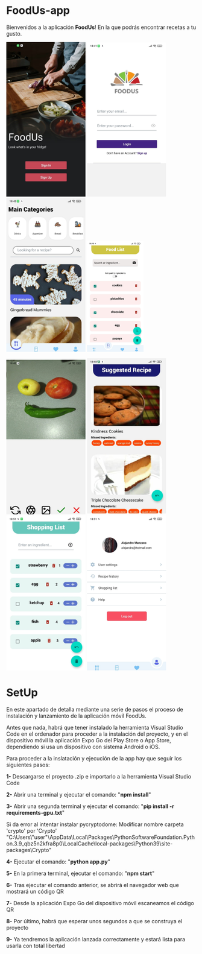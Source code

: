 # FoodUs-app

Bienvenidos a la aplicación **FoodUs**! En la que podrás encontrar recetas a tu gusto.

<img src="https://github.com/alemandor1/FoodUs-app/blob/master/imagesReadme/home.jpeg" width="210"> <img src="https://github.com/alemandor1/FoodUs-app/blob/master/imagesReadme/login.jpeg" width="210"> <img src="https://github.com/alemandor1/FoodUs-app/blob/master/imagesReadme/main.jpeg" width="210"> <img src="https://github.com/alemandor1/FoodUs-app/blob/master/imagesReadme/foodlist.jpeg" width="150">

<img src="https://github.com/alemandor1/FoodUs-app/blob/master/imagesReadme/camera.jpeg" width="210"> <img src="https://github.com/alemandor1/FoodUs-app/blob/master/imagesReadme/suggested.jpeg" width="210"> <img src="https://github.com/alemandor1/FoodUs-app/blob/master/imagesReadme/shopping.jpeg" width="210"> <img src="https://github.com/alemandor1/FoodUs-app/blob/master/imagesReadme/profile.jpeg" width="210">

# SetUp

En este apartado de detalla mediante una serie de pasos el proceso de instalación y lanzamiento de la aplicación móvil FoodUs.

Antes que nada, habrá que tener instalado la herramienta Visual Studio Code en el ordenador para proceder a la instalación del proyecto,
y en el dispositivo móvil la aplicación Expo Go del Play Store o App Store, dependiendo si usa un dispositivo con sistema Android o iOS.

Para proceder a la inslatación y ejecución de la app hay que seguir los siguientes pasos:

  **1-** Descargarse el proyecto .zip e importarlo a la herramienta Visual Studio Code

  **2-** Abrir una terminal y ejecutar el comando: "**npm install**"

  **3-** Abrir una segunda terminal y ejecutar el comando: "**pip install -r requirements-gpu.txt**"
  
   Si da error al intentar instalar pycryptodome:
   Modificar nombre carpeta 'crypto' por 'Crypto' 
   "C:\Users\\"user"\AppData\Local\Packages\PythonSoftwareFoundation.Python.3.9_qbz5n2kfra8p0\LocalCache\local-packages\Python39\site-packages\Crypto"
  
  **4-** Ejecutar el comando: "**python app.py**"

  **5-** En la primera terminal, ejecutar el comando: "**npm start**"

  **6-** Tras ejecutar el comando anterior, se abrirá el navegador web que mostrará un código QR

  **7-** Desde la aplicación Expo Go del dispositivo móvil escaneamos el código QR

  **8-** Por último, habrá que esperar unos segundos a que se construya el proyecto

  **9-** Ya tendremos la aplicación lanzada correctamente y estará lista para usarla con total libertad
